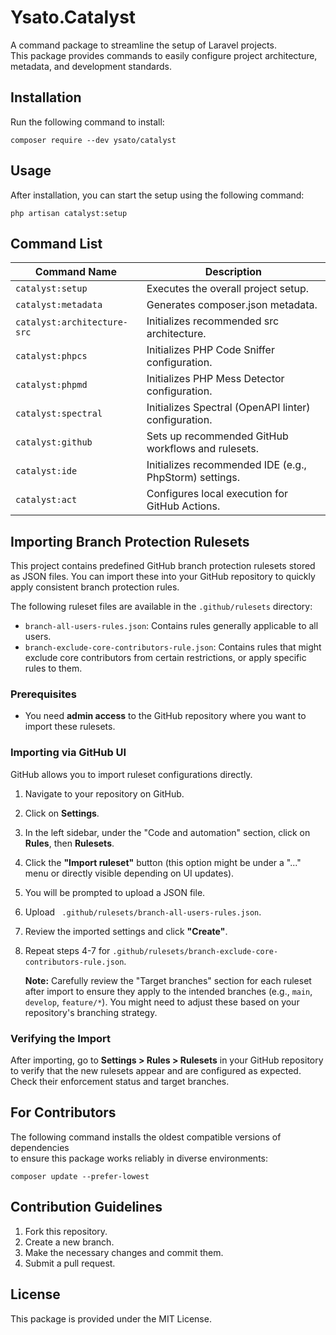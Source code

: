 # Ysato.Catalyst

A command package to streamline the setup of Laravel projects.  
This package provides commands to easily configure project architecture, metadata, and development standards.

## Installation

Run the following command to install:

```shell
composer require --dev ysato/catalyst
```

## Usage

After installation, you can start the setup using the following command:

```shell
php artisan catalyst:setup
```

## Command List

| Command Name                | Description                                            |
|-----------------------------|--------------------------------------------------------|
| `catalyst:setup`            | Executes the overall project setup.                    |
| `catalyst:metadata`         | Generates composer.json metadata.                      |
| `catalyst:architecture-src` | Initializes recommended src architecture.              |
| `catalyst:phpcs`            | Initializes PHP Code Sniffer configuration.            |
| `catalyst:phpmd`            | Initializes PHP Mess Detector configuration.           |
| `catalyst:spectral`         | Initializes Spectral (OpenAPI linter) configuration.   |
| `catalyst:github`           | Sets up recommended GitHub workflows and rulesets.     |
| `catalyst:ide`              | Initializes recommended IDE (e.g., PhpStorm) settings. |
| `catalyst:act`              | Configures local execution for GitHub Actions.         |

## Importing Branch Protection Rulesets

This project contains predefined GitHub branch protection rulesets stored as JSON files. You can import these into your GitHub repository to quickly apply consistent branch protection rules.

The following ruleset files are available in the `.github/rulesets` directory:

* `branch-all-users-rules.json`: Contains rules generally applicable to all users.
* `branch-exclude-core-contributors-rule.json`: Contains rules that might exclude core contributors from certain restrictions, or apply specific rules to them.

### Prerequisites

* You need **admin access** to the GitHub repository where you want to import these rulesets.

### Importing via GitHub UI

GitHub allows you to import ruleset configurations directly.

1.  Navigate to your repository on GitHub.
2.  Click on **Settings**.
3.  In the left sidebar, under the "Code and automation" section, click on **Rules**, then **Rulesets**.
4.  Click the **"Import ruleset"** button (this option might be under a "..." menu or directly visible depending on UI updates).
5.  You will be prompted to upload a JSON file.
6.  Upload ` .github/rulesets/branch-all-users-rules.json`.
7.  Review the imported settings and click **"Create"**.
8.  Repeat steps 4-7 for `.github/rulesets/branch-exclude-core-contributors-rule.json`.

    **Note:** Carefully review the "Target branches" section for each ruleset after import to ensure they apply to the intended branches (e.g., `main`, `develop`, `feature/*`). You might need to adjust these based on your repository's branching strategy.

### Verifying the Import

After importing, go to **Settings > Rules > Rulesets** in your GitHub repository to verify that the new rulesets appear and are configured as expected. Check their enforcement status and target branches.

## For Contributors

The following command installs the oldest compatible versions of dependencies  
to ensure this package works reliably in diverse environments:

```shell
composer update --prefer-lowest
```

## Contribution Guidelines

1. Fork this repository.
2. Create a new branch.
3. Make the necessary changes and commit them.
4. Submit a pull request.

## License

This package is provided under the MIT License.
